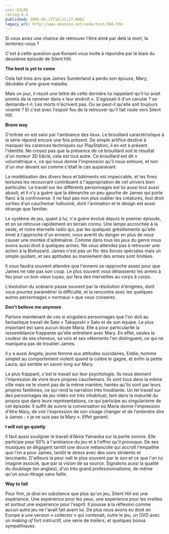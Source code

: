 ```yaml
---
user:G2LOQ
rating:4.5
published: 2005-05-13T18:21:27.000Z
legacy_url: http://www.emunova.net/veda/test/946.htm
---
```

Si vous aviez une chance de retrouver l'être aimé par delà la mort, la tenteriez-vous ?  

C'est à cette question que Konami vous invite à répondre par le biais du deuxième épisode de Silent Hill.  

  

**The best is yet to come**  

Cela fait trois ans que James Sunderland a perdu son épouse, Mary, décédée d'une grave maladie.  

Mais un jour, il reçoit une lettre de cette dernière lui rappelant qu'il lui avait promis de la ramener dans « leur endroit ». S'agissait-il d'un canular ? se demanda-t-il. Les morts n'écrivent pas. Ou se peut-il qu'elle soit toujours vivante ? Et c'est avec l'espoir fou de la retrouver qu'il fait route vers Silent Hill.  

  

**Brave way**  

D'entrée on est saisi par l'ambiance des lieux. Le brouillard caractéristique à la série répond encore une fois présent. De simple artifice destiné à masquer les carences techniques sur PlayStation, il en est à présent l'identité. Ne croyez pas que la présence de ce brouillard soit le résultat d'un moteur 3D bâclé, cela est tout autre. Ce brouillard est dit « volumétrique », ce qui nous donne l'impression qu'il nous entoure, et non d'un mur devant soi comme c'était le cas auparavant.  

  

La modélisation des divers lieux et bâtiments est impeccable, et les fines textures les recouvrant contribuent à l'appropriation de cet univers bien particulier. Le travail sur les différents personnages est lui aussi tout aussi abouti, et il n'y a guère que la démarche un peu gauche de James qui porte flanc à la controverse. Il ne faut pas non plus oublier les créatures, tout droit sorties d'un cauchemar halluciné, dont l'animation et le _design_ est aussi étrange que familier.  

  

Le système de jeu, quant à lui, n'a guère évolué depuis le premier épisode, et on se retrouve rapidement en terrain connu. Une lampe accrochée à la veste, et notre éternelle radio qui, par les quelques grésillements qu'elle émet à l'approche d'un ennemi, nous avertit du danger en plus de nous causer une montée d'adrénaline. Comme dans tous les jeux du genre nous avons aussi droit à quelques armes. Ne vous attendez pas à retrouver une action à la Biohazard. James n'est pas un flic des forces spéciales mais un simple quidam, et ses aptitudes au maniement des armes sont limitées.  

Il vous faudra souvent attendre que l'ennemi se rapproche assez pour que James ne rate pas son coup. Le plus souvent vous délaisserez les armes à feu pour un bon vieux tuyau, qui fera des merveilles au corps à corps.  

  

L'évolution du scénario passe souvent par la résolution d'énigmes, dont vous pourrez paramétrer la difficulté, et la rencontre avec les quelques autres personnages « normaux » que vous croiserez.  

  

**Don't believe me anymore**  

Parlons maintenant de ces si singuliers personnages que l'on doit au fantastique travail de Sato « Takayoshi » Sato et de son équipe. Le plus important est sans aucun doute Maria. Elle a pour particularité la ressemblance frappante qu'elle entretient avec Mary. En effet, seules la couleur de ses cheveux, sa voix et ses vêtements l'en distinguent, ce qui ne manquera pas de troubler James.  

Il y a aussi Angela, jeune femme aux attitudes suicidaires, Eddie, homme simplet au comportement violent quand la colère le gagne, et enfin la petite Laura, qui semble en savoir long sur Mary.  

  

Le plus frappant, c'est le travail sur leur psychologie. Ils nous donnent l'impression de vivre leurs propres cauchemars. Ils sont tous dans la même ville mais ne le vivent pas de la même manière, hantés qu'ils sont par leurs propres fantômes, ce qui rend la narration très troublante. Un tel travail sur des personnages de jeu vidéo est très inhabituel, tant dans la maturité du propos que dans leurs représentations, ce qui participe au singularisme de cet épisode. Il suffit de suivre la conversation où Maria donne l'impression d'être Mary, de voir l'expression de son visage changer et de l'entendre dire à James : « je ne suis pas ta Mary ». Effet garanti.  

  

**I will not go quietly**  

Il faut aussi souligner le travail d'Akira Yamaoka sur la partie sonore. Elle participe pour 50% à l'ambiance du jeu et à l'effroi qu'il provoque. De ses musiques se dégagent tantôt une douce mélancolie qui accroît l'empathie que l'on a pour James, tantôt le stress avec des sons stridents et lancinants. D'ailleurs la peur naît le plus souvent par le son et ce que l'on lui imagine associé, que par la vision de sa source. Signalons aussi la qualité du doublage (en anglais), d'un très grand professionnalisme, de même qu'un sous-titrage sans faille.  

  

**Way to fall**  

Pour finir, je dirai en substance que plus qu'un jeu, Silent Hill est une expérience. Une expérience pour les yeux, une expérience pour les oreilles et surtout une expérience pour l'esprit. Il pousse à la réflexion comme aucun autre jeu ne l'avait fait avant lui. De plus nous avons eu droit en Europe à une version « collector » qui contenait, outre le jeu, un DVD avec un _making of_ fort instructif, une série de _trailers_, et quelques bonus sympathiques.